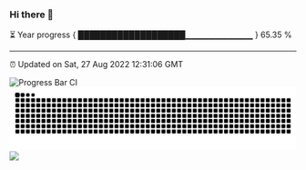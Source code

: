 ### Hi there 👋

⏳ Year progress { ███████████████████▁▁▁▁▁▁▁▁▁▁▁ } 65.35 %

---

⏰ Updated on Sat, 27 Aug 2022 12:31:06 GMT

![Progress Bar CI](https://github.com/liununu/liununu/workflows/Progress%20Bar%20CI/badge.svg)![](https://raw.githubusercontent.com/L1cardo/L1cardo/main/assets/github-contribution-grid-snake.svg)![](https://raw.githubusercontent.com/seesaws/seesaws/main/assets/github-contribution-grid-snake.svg)
